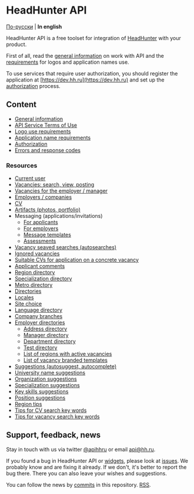 # HeadHunter API

[По-русски](../README.md) | **In english**

HeadHunter API is a free toolset for integration of
[HeadHunter](http://hh.ru/) with your product.

First of all, read the [general information](docs/general.md) on work with API
and the [requirements](docs/brand_guidelines.md) for logos and application names
use.

To use services that require user authorization, you should register the
application at [https://dev.hh.ru](https://dev.hh.ru) and set up the
[authorization](docs/authorization.md) process.


<a name="content"></a>
## Content

* [General information](general.md)
* [API Service Terms of Use](https://dev.hh.ru/admin/developer_agreement)
* [Logo use requirements](https://dev.hh.ru/articles/logos)
* [Application name requirements](https://dev.hh.ru/articles/apps)
* [Authorization](authorization.md)
* [Errors and response codes](errors.md)


<a name="resources"></a>
### Resources

* [Current user](me.md)
* [Vacancies: search, view, posting](vacancies.md)
* [Vacancies for the employer / manager](employer_vacancies.md)
* [Employers / companies](employers.md)
* [CV](resumes.md)
* [Artifacts (photos, portfolio)](artifacts.md)
* Messaging (applications/invitations)
  * [For applicants](negotiations.md)
  * [For employers](employer_negotiations.md)
  * [Message templates](negotiation_message_templates.md)
  * [Assessments](assessment.md)
* [Vacancy seaved searches (autosearches)](saved_search.md)
* [Ignored vacancies](blacklisted.md)
* [Suitable CVs for application on a concrete vacancy](suitable_resumes.md)
* [Applicant comments](applicant_comments.md)
* [Region directory](areas.md)
* [Specialization directory](specializations.md)
* [Metro directory](metro.md)
* [Directories](dictionaries.md)
* [Locales](locales.md)
* [Site choice](hosts.md)
* [Language directory](languages.md)
* [Company branches](industries.md)
* [Employer directories](employer_dictionaries.md)
  * [Address directory](employer_addresses.md)
  * [Manager directory](employer_managers.md)
  * [Department directory](employer_departments.md)
  * [Test directory](employer_tests.md)
  * [List of regions with active vacancies](employer_vacancy_areas_active.md)
  * [List of vacancy branded templates](employer_vacancy_branded_templates.md)
* [Suggestions (autosuggest, autocomplete)](suggests.md)
 * [University name suggestions](suggests.md#educational_institutions)
 * [Organization suggestions](suggests.md#companies)
 * [Specialization suggestions](suggests.md#specializations)
 * [Key skills suggestions](suggests.md#key-skills)
 * [Position suggestions](suggests.md#positions)
 * [Region tips](suggests.md#areas)
 * [Tips for CV search key words](suggests.md#resume-search-keyword)
 * [Tips for vacancy search key words](suggests.md#vacancy-search-keyword)


<a name="feedback"></a>
## Support, feedback, news

Stay in touch with us via twitter [@apihhru](https://twitter.com/apihhru) or
email api@hh.ru.

If you found a bug in HeadHunter API or
[widgets](https://dev.hh.ru/admin/widgets), please look at
[issues](https://github.com/hhru/api/issues). We probably know and are fixing it
already. If we don't, it's better to report the bug there. There you can also
leave your wishes and suggestions.

You can follow the news by [commits](https://github.com/hhru/api/commits/master)
in this repository. [RSS](https://github.com/hhru/api/commits/master.atom).

